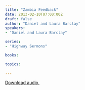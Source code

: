 ```yaml
---
title: "Zambia Feedback"
date: 2013-02-10T07:00:00Z
draft: false
author: "Daniel and Laura Barclay"
speakers:
- "Daniel and Laura Barclay"

series:
- "Highway Sermons"

books:

topics:

---
```

[Download audio.](https://s3.amazonaws.com/highway/sermons/2013_02/10_Zambia_Feedback.mp3)